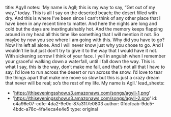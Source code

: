title: Agyll
notes: 'My name is Agll; this is my way to say, “Get out of my way,” today. This is all I say on the deserted beach; the desert filled with dry. And this is where I’ve been since I can’t think of any other place that I have been in any recent time to matter. And here the nights are long and cold but the days are inextinguishably hot. And the memory keeps flapping around in my head all this time like something that I will mention it not. So maybe by now you see where I am going with this. Why did you have to go? Now I’m left all alone. And I will never know just why you chose to go. And I wouldn’t lie but just don’t try to give it to the way that I would have it not. With sickening sorrow I think of your face. I yell in anguish when I remember your graceful walking down a waterfall, until I fall down the way. This is what I say, this is the way, don’t make me fall, and that’s not all that I have to say. I’d love to run across the desert or run across the snow. I’d love to tear the things apart that make me move so slow but this is just a crazy dream that never will be real; so’s the rest of my life. My name is Agll.'
lead_sheets:
  - 'https://thiseveningsshow.s3.amazonaws.com/songs/agyll-1.png'
  - 'https://thiseveningsshow.s3.amazonaws.com/songs/agyll-2.png'
id: c4a96e07-cdfe-4da2-9e0c-87a31f7e0803
author: 0fdcfcab-9dc5-4bdc-a78c-4fa4eca4e4e5
type: original
